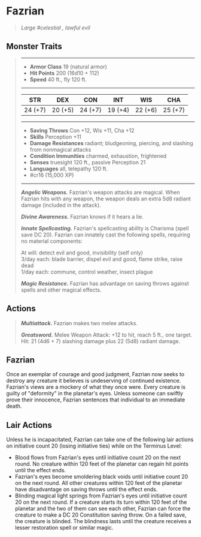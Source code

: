 # Fazrian
>*Large #celestial , lawful evil*
## Monster Traits
>___
>- **Armor Class** 19 (natural armor)
>- **Hit Points** 200 (16d10 + 112)
>- **Speed** 40 ft., fly 120 ft.
>___
>|STR|DEX|CON|INT|WIS|CHA|
>|:---:|:---:|:---:|:---:|:---:|:---:|
>|24 (+7)|20 (+5)|24 (+7)|19 (+4)|22 (+6)|25 (+7)|
>___
>- **Saving Throws** Con +12, Wis +11, Cha +12
>- **Skills** Perception +11
>- **Damage Resistances** radiant; bludgeoning, piercing, and slashing from nonmagical attacks
>- **Condition Immunities** charmed, exhaustion, frightened
>- **Senses** truesight 120 ft., passive Perception 21
>- **Languages** all, telepathy 120 ft.
>- #cr16 (15,000 XP)
>___
>***Angelic Weapons.*** Fazrian's weapon attacks are magical. When Fazrian hits with any weapon, the weapon deals an extra 5d8 radiant damage (included in the attack).  
>
>***Divine Awareness.*** Fazrian knows if it hears a lie.  
>
>***Innate Spellcasting.*** Fazrian's spellcasting ability is Charisma (spell save DC 20). Fazrian can innately cast the following spells, requiring no material components:  
>
>At will: detect evil and good, invisibility (self only)  
>3/day each: blade barrier, dispel evil and good, flame strike, raise dead  
>1/day each: commune, control weather, insect plague  
>
>
>***Magic Resistance.*** Fazrian has advantage on saving throws against spells and other magical effects.  
>
## Actions
>***Multiattack.*** Fazrian makes two melee attacks.  
>
>***Greatsword.*** Melee Weapon Attack: +12 to hit, reach 5 ft., one target. Hit: 21 (4d6 + 7) slashing damage plus 22 (5d8) radiant damage.
## Fazrian
Once an exemplar of courage and good judgment, Fazrian now seeks to destroy any creature it believes is undeserving of continued existence. Fazrian's views are a mockery of what they once were. Every creature is guilty of "deformity" in the planetar's eyes. Unless someone can swiftly prove their innocence, Fazrian sentences that individual to an immediate death.
## Lair Actions
Unless he is incapacitated, Fazrian can take one of the following lair actions on initiative count 20 (losing initiative ties) while on the Terminus Level:
- Blood flows from Fazrian's eyes until initiative count 20 on the next round. No creature within 120 feet of the planetar can regain hit points until the effect ends.
- Fazrian's eyes become smoldering black voids until initiative count 20 on the next round. All other creatures within 120 feet of the planetar have disadvantage on saving throws until the effect ends.
- Blinding magical light springs from Fazrian's eyes until initiative count 20 on the next round. If a creature starts its turn within 120 feet of the planetar and the two of them can see each other, Fazrian can force the creature to make a DC 20 Constitution saving throw. On a failed save, the creature is blinded. The blindness lasts until the creature receives a lesser restoration spell or similar magic.